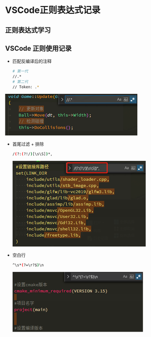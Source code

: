 # VSCode正则表达式记录

## 正则表达式学习

## VSCode 正则使用记录

- 匹配反编译后的注释

  ```sh
  # 第一代
  //.*
  # 第二代
  // Token: .*
  ```

![](../../../images/2021-01-08-17-05-44.png)

- 首尾过滤 + 排除

  ```sh
  /(?:(?!/)[\s\S])*,
  ```

  ![](../../../images/2021-01-08-17-03-47.png)

- 空白行

  ```sh
  ^\s*(?=\r?$)\n
  ```

  ![](../../../images/2021-01-08-17-16-23.png)